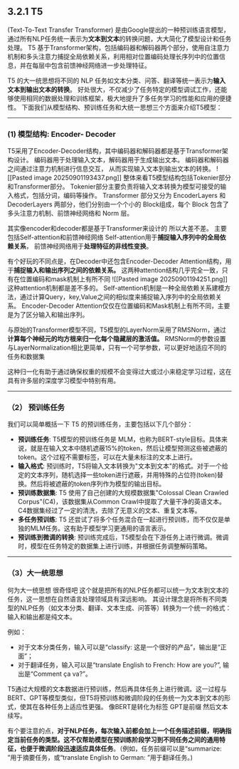 ## 3.2.1 T5
(Text-To-Text Transfer Transformer) 是由Google提出的一种预训练语言模型，通过所有NLP任务统一表示为**文本到文本**的转换问题，大大简化了模型设计和任务处理。
T5 基于Transformer架构，包括编码器和解码器两个部分，使用自注意力机制和多头注意力捕捉全局依赖关系，利用相对位置编码处理长序列中的位置信息，并在每层中包含前馈神经网络进一步处理特征。

T5 的大一统思想将不同的 NLP 任务如文本分类、问答、翻译等统一表示为**输入文本到输出文本的转换**。
好处很大，不仅减少了任务特定的模型调试工作，还能够使用相同的数据处理和训练框架，极大地提升了多任务学习的性能和应用的便捷性。
下面我们从模型结构、预训练任务和大统一思想三个方面来介绍T5模型：

----
### (1) 模型结构: Encoder- Decoder
T5采用了Encoder-Decoder结构，其中编码器和解码器都是基于Transformer架构设计。
编码器用于处理输入文本，解码器用于生成输出文本。
编码器和解码器之间通过注意力机制进行信息交互，
从而实现输入文本到输出文本的转换。
![[Pasted image 20250901193437.png]]
整体来看T5模型结构包括Tokenier部分和Transformer部分。
Tokenier部分主要负责将输入文本转换为模型可接受的输入格式，包括分词，编码等操作。
Transformer 部分又分为 EncoderLayers 和 DecoderLayers 两部分，他们分别由一个个小的 Block组成，每个 Block 包含了多头注意力机制、前馈神经网络和 Norm 层。

其实像encoder和decoder都是基于Transformer来设计的 所以大差不差。
主要包括Self-attention和前馈神经网络
Self-attention用于**捕捉输入序列中的全局依赖关系**，
前馈神经网络用于**处理特征的非线性变换**。

有个好玩的不同点是，在Decoder中还包含Encoder-Decoder Attention结构，用于**捕捉输入和输出序列之间的依赖关系。**
这两种attention结构几乎完全一致，只有在位置编码和mask机制上有所不同
![[Pasted image 20250901194251.png]]
这种attention机制都是差不多的。
Self-attention机制是一种全局依赖关系建模方法，通过计算Query，key,Value之间的相似度来捕捉输入序列中的全局依赖关系。
Encoder-Decoder Attention仅仅在位置编码和Mask机制上有所不同，主要是为了区分输入和输出序列。

与原始的Transformer模型不同，T5模型的LayerNorm采用了RMSNorm，通过**计算每个神经元的均方根来归一化每个隐藏层的激活值。**
RMSNorm的参数设置与LayerNormalization相比更简单，只有一个可学参数，可以更好地适应不同的任务和数据集

这种归一化有助于通过确保权重的规模不会变得过大或过小来稳定学习过程，这在具有许多层的深度学习模型中特别有用。

----
### （2） 预训练任务
我们可以简单概括一下 T5 的预训练任务，主要包括以下几个部分：

- **预训练任务**: T5模型的预训练任务是 MLM，也称为BERT-style目标。具体来说，就是在输入文本中随机遮蔽15%的token，然后让模型预测这些被遮蔽的token。这个过程不需要标签，可以在大量未标注的文本上进行。
- **输入格式**: 预训练时，T5将输入文本转换为"文本到文本"的格式。对于一个给定的文本序列，随机选择一些token进行遮蔽，并用特殊的占位符(token)替换。然后将被遮蔽的token序列作为模型的输出目标。
- **预训练数据集**: T5 使用了自己创建的大规模数据集"Colossal Clean Crawled Corpus"(C4)，该数据集从Common Crawl中提取了大量干净的英语文本。C4数据集经过了一定的清洗，去除了无意义的文本、重复文本等。
- **多任务预训练**: T5 还尝试了将多个任务混合在一起进行预训练，而不仅仅是单独的MLM任务。这有助于模型学习更通用的语言表示。
- **预训练到微调的转换**: 预训练完成后，T5模型会在下游任务上进行微调。微调时，模型在任务特定的数据集上进行训练，并根据任务调整解码策略。

----
### （3）大一统思想
何为大一统思想 很奇怪吧
这个就是把所有的NLP任务都可以统一为文本到文本的任务，这一思想在自然语言处理领域具有深远影响。
其设计理念是将所有不同类型的NLP任务（如文本分类、翻译、文本生成、问答等）转换为一个统一的格式：输入和输出都是纯文本。

例如：
- 对于文本分类任务，输入可以是“classify: 这是一个很好的产品”，输出是“正面”；
- 对于翻译任务，输入可以是“translate English to French: How are you?”, 输出是“Comment ça va?”。

T5通过大规模的文本数据进行预训练，然后再具体任务上进行微调。这一过程与BERT、GPT等模型类似，但T5将预训练和微调阶段的任务统一为文本到文本的形式，使其在各种任务上适应性更强。
像BERT是转化为标签 GPT是前缀 然后文本续写。

有个要注意的点，**对于NLP任务，每次输入前都会加上一个任务描述前缀，明确指定当前任务的类型。这不仅帮助模型在预训练阶段学习到不同任务之间的通用特征，也便于微调阶段迅速适应具体任务**。（例如，任务前缀可以是“summarize: ”用于摘要任务，或“translate English to German: ”用于翻译任务。)
